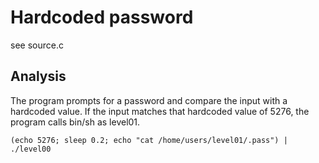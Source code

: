 # Hardcoded password

see source.c

## Analysis

The program prompts for a password and compare the input with a hardcoded value.
If the input matches that hardcoded value of 5276, the program calls bin/sh as level01.

```
(echo 5276; sleep 0.2; echo "cat /home/users/level01/.pass") | ./level00
```
